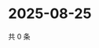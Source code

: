 # 2025-08-25

共 0 条

<!-- BEGIN ZHIHUVIDEO -->
<!-- 最后更新时间 Mon Aug 25 2025 15:12:43 GMT+0800 (China Standard Time) -->

<!-- END ZHIHUVIDEO -->
